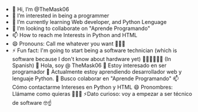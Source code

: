 - 👋 Hi, I’m @TheMask06
- 👀 I’m interested in being a programmer
- 🌱 I’m currently learning Web developer, and Python Lenguage
- 💞️ I’m looking to collaborate on "Aprende Programando"
- 📫 How to reach me Interests in Python and HTML 
- 😄 Pronouns: Call me whatever you want 🤣🤣🤣
- ⚡ Fun fact: I'm going to start being a software technician (which is software because I don't know about hardware yet) 🤣🤣🤣🤣🤣🤣
(In Spanish)
👋 Hola, soy @ TheMask06
👀 Estoy interesado en ser programador
🌱 Actualmente estoy aprendiendo desarrollador web y lenguaje Python.
💞️ Busco colaborar en "Aprende Programando"
📫 Cómo contactarme Intereses en Python y HTML
😄 Pronombres: Llámame como quieras 🤣🤣🤣
⚡Dato curioso: voy a empezar a ser técnico de software 🤓☝
<!---
TheMask06/TheMask06 is a ✨ special ✨ repository because its `README.md` (this file) appears on your GitHub profile.
You can click the Preview link to take a look at your changes.
--->
